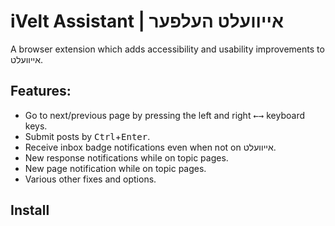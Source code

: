 # iVelt Assistant | אייוועלט העלפער
A browser extension which adds accessibility and usability improvements to אייוועלט.

## Features:
* Go to next/previous page by pressing the left and right <kbd>←</kbd><kbd>→</kbd> keyboard keys.
* Submit posts by <kbd>Ctrl</kbd>+<kbd>Enter</kbd>.
* Receive inbox badge notifications even when not on אייוועלט.
* New response notifications while on topic pages.
* New page notification while on topic pages.
* Various other fixes and options.

## Install
